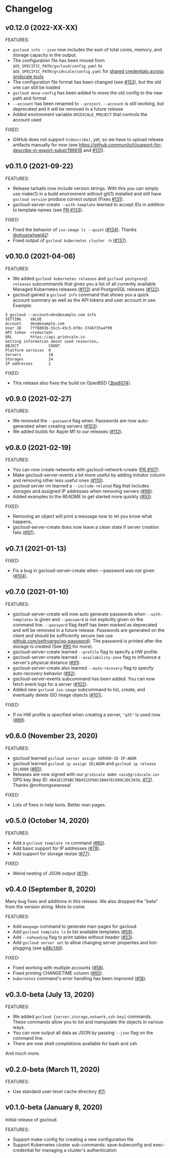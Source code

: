 # Changelog

## v0.12.0 (2022-XX-XX)

FEATURES:

* `gscloud info --json` now includes the sum of total cores, memory, and storage capacity in the output.
* The configuration file has been moved from `$OS_SPECIFIC_PATH/gscloud/config.yaml` to `$OS_SPECIFIC_PATH/gridscale/config.yaml` for [shared credentials across gridscale tools](https://github.com/gridscale/terraform-provider-gridscale/issues/183)
* The configuration file format has been changed (see [#153](https://github.com/gridscale/gscloud/pull/153)), but the old one can still be loaded
* `gscloud move-config` has been added to move the old config to the new path and format
* `--account` has been renamed to `--project`. `--account` is still working, but deprecated and it will be removed in a future release
* Added environment variable `GRIDSCALE_PROJECT` that controls the account used

FIXED:
* GitHub does not support `%(describe)`, yet, so we have to upload release artifacts manually for now (see https://github.community/t/support-for-describe-in-export-subst/196618 and [#131](https://github.com/gridscale/gscloud/issues/131)).

## v0.11.0 (2021-09-22)

FEATURES:

* Release tarballs now include version strings. With this you can simply use make(1) in a build environment without git(1) installed and still have `gscloud version` produce correct output (Fixes [#131](https://github.com/gridscale/gscloud/issues/131)).
* gscloud-server-create `--with-template` learned to accept IDs in addition to template names (see [PR #133](https://github.com/gridscale/gscloud/pull/133)).

FIXED:

* Fixed the behavior of `iso-image ls --quiet` ([#134](https://github.com/gridscale/gscloud/issues/134)). Thanks [@ghostwheel42](https://github.com/ghostwheel42)!
* Fixed output of `gscloud kubernetes cluster -h` ([#137](https://github.com/gridscale/gscloud/issues/137)).

## v0.10.0 (2021-04-06)

FEATURES:

* We added `gscloud kubernetes releases` and `gscloud postgresql releases` subcommands that gives you a list of all currently available Managed Kubernetes releases ([#113](https://github.com/gridscale/gscloud/issues/113)) and PostgreSQL releases ([#122](https://github.com/gridscale/gscloud/issues/122)).
* gscloud gained a `gscloud info` command that shows you a quick account summary as well as the API tokens and user account in use. Example:

```raw
$ gscloud --account=dev@example.com info
SETTING    VALUE
Account    dev@example.com
User ID    7ff8003b-55c5-45c5-bf0c-3746735a4f99
API token  <redacted>
URL        https://api.gridscale.io
Getting information about used resources…
OBJECT             COUNT
Platform services  0
Servers            18
Storages           24
IP addresses       2
```

FIXED:

* This release also fixes the build on OpenBSD ([3be8074](https://github.com/gridscale/gscloud/commit/3be807415a17d1ea29ea7d1bdb0493d5f825ba48)).

## v0.9.0 (2021-02-27)

FEATURES:

* We removed the `--password` flag when. Passwords are now auto-generated when creating servers ([#103](https://github.com/gridscale/gscloud/issues/103)).
* We added builds for Apple M1 to our releases ([#112](https://github.com/gridscale/gscloud/issues/112)).

## v0.8.0 (2021-02-19)

FEATURES:

* You can now create networks with gscloud-network-create ([PR #107](https://github.com/gridscale/gscloud/pull/107)).
* Make gscloud-server-events a bit more useful by adding initiator column and removing other less useful ones ([#110](https://github.com/gridscale/gscloud/issues/110)).
* gscloud server rm learned a `--include-related` flag that includes storages and assigned IP addresses when removing servers ([#98](https://github.com/gridscale/gscloud/issues/98)).
* Added examples to the README to get started more quickly ([#93](https://github.com/gridscale/gscloud/issues/93)).

FIXED:

* Removing an object will print a message now to let you know what happens.
* gscloud-server-create does now leave a clean state if server creation fails ([#97](https://github.com/gridscale/gscloud/issues/97)).

## v0.7.1 (2021-01-13)

FIXED:

* Fix a bug in gscloud-server-create when --password was not given ([#104](https://github.com/gridscale/gscloud/issues/104)).

## v0.7.0 (2021-01-10)

FEATURES:

* gscloud-server-create will now auto generate passwords when `--with-template=` is given and `--password` is not explicitly given on the command line. `--password` flag itself has been marked as deprecated and will be removed in a future release. Passwords are generated on the client and should be sufficiently secure (we use [github.com/sethvargo/go-password](https://pkg.go.dev/github.com/sethvargo/go-password)). The password is printed after the storage is created (See [#90](https://github.com/gridscale/gscloud/issues/90) for more).
* gscloud-server-create learned `--profile` flag to specify a HW profile.
* gscloud-server-create learned `--availability-zone` flag to influence a server's physical distance ([#91](https://github.com/gridscale/gscloud/issues/91)).
* gscloud-server-create also learned `--auto-recovery` flag to specify auto-recovery behavior ([#92](https://github.com/gridscale/gscloud/issues/92)).
* gscloud-server-events subcommand has been added. You can now fetch event logs for a server ([#102](https://github.com/gridscale/gscloud/issues/102)).
* Added new `gscloud iso-image` subcommand to list, create, and eventually delete ISO image objects ([#101](https://github.com/gridscale/gscloud/issues/101)).

FIXED:

* If no HW profile is specified when creating a server, `"q35"` is used now ([#89](https://github.com/gridscale/gscloud/issues/89)).

## v0.6.0 (November 23, 2020)

FEATURES:

* gscloud learned `gscloud server assign SERVER-ID IP-ADDR`
* gscloud learned `gscloud ip assign ID|ADDR` and  `gscloud ip release ID|ADDR` ([#85](https://github.com/gridscale/gscloud/issues/85)).
* Releases are now signed with our `gridscale GmbH <oss@gridscale.io>` GPG key (key ID: `4841EC2F6BC7BD4515F60C10047EC899C2DC3656`, [#72](https://github.com/gridscale/gscloud/issues/72)). Thanks @nvthongswansea!

FIXED:

* Lots of fixes in help texts. Better man pages.

## v0.5.0 (October 14, 2020)

FEATURES:

* Add a `gscloud template rm` command ([#80](https://github.com/gridscale/gscloud/issues/80)).
* Add basic support for IP addresses ([#78](https://github.com/gridscale/gscloud/issues/78)).
* Add support for storage resize ([#77](https://github.com/gridscale/gscloud/issues/77)).

FIXED:

* Weird nesting of JSON output ([#79](https://github.com/gridscale/gscloud/issues/79)).

## v0.4.0 (September 8, 2020)

Many bug fixes and additions in this release. We also dropped the "beta" from the version string. More to come.

FEATURES:

* Add `manpage` command to generate man-pages for gscloud.
* Add `gscloud template ls` to list available templates ([#59](https://github.com/gridscale/gscloud/issues/59)).
* Add `--noheading` flag to print tables without header ([#53](https://github.com/gridscale/gscloud/issues/53)).
* Add `gscloud server set` to allow changing server properties and hot-plugging (see [e48c149](https://github.com/gridscale/gscloud/commit/e48c149af4ff19fb846c7fb8288d0a6029880066)).

FIXED:

* Fixed working with multiple accounts ([#58](https://github.com/gridscale/gscloud/issues/58)).
* Fixed printing CHANGETIME column ([#60](https://github.com/gridscale/gscloud/issues/60)).
* `kubernetes` command's error handling has been improved ([#18](https://github.com/gridscale/gscloud/issues/18)).

## v0.3.0-beta (July 13, 2020)

FEATURES:

* We added `gscloud {server,storage,network,ssh-key}` commands. These commands allow you to list and manipulate the objects in various ways.
* You can now output all data as JSON by passing `--json` flag on the command line.
* There are now shell completions available for bash and zsh.

And much more.

## v0.2.0-beta (March 11, 2020)

FEATURES:

* Use standard user-level cache directory [#11](https://github.com/gridscale/gscloud/issues/11).

## v0.1.0-beta (January 8, 2020)

Initial release of gscloud.

FEATURES:

* Support make-config for creating a new configuration file
* Support Kubernetes cluster sub-commands: save-kubeconfig and exec-credential for managing a cluster's authentication
